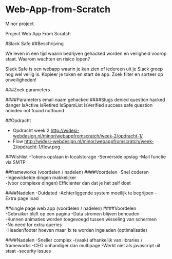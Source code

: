 # Web-App-from-Scratch
Minor project

Project Web App From Scratch

#Slack Safe
##Beschrijving

We leven in een tijd waarin bedrijven gehacked worden en veiligheid voorop staat. Waarom wachten en risico lopen?

Slack Safe is een webapp waarin je kan zien of iedereen uit je Slack groep nog wel veilig is. Kopieer je token en start de app.
Zoek filter en sorteer op onveiligheden!

###Zoek parameters


####Parameters
email
naam
gehacked
####Slugs
denied
question
hacked
danger
IsActive
IsRetired
IsSpamList
IsVerified
success
safe
question
noindex
not
found
notfound

##Opdracht
* Opdracht week 2 http://widesi-webdesign.nl/minor/webappfromscratch/week-2/opdracht-1/
* Flow http://widesi-webdesign.nl/minor/webappfromscratch/week-2/opdracht-1/flow.png

##Wishlist
-Tokens opslaan in localstorage
-Serverside opslag
-Mail functie via SMTP

##frameworks (voordelen / nadelen)
####Voordelen
-Snel coderen	
-Ingewikkelde dingen makkelijker	
-(voor complexe dingen) Efficienter dan dat je het zelf doet	

####Nadelen
-Outdated
-Achterliggende system moeilijk te begrijpen
-Extra page load

##single page web app (voordelen / nadelen)
####Voordelen	
-Gebruiker blijft op een pagina	
-Data stromen blijven behouden	
-Kunnen animaties worden toegevoegd tussen wisseling van schermen	
-No need for extra queries	
-Header/footer hoeven maar 1x te worden ingeladen (optimalisatie)	

####Nadelen
-Sneller complex
-(vaak) afhankelijk van libraries / frameworks
-CEO onhandiger dan multipage
-Werkt niet als javascript uit staat
-security issues
